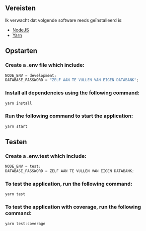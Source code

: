 ## Vereisten

Ik verwacht dat volgende software reeds geïnstalleerd is:

- [NodeJS](https://nodejs.org)
- [Yarn](https://yarnpkg.com)

## Opstarten

### Create a .env file which include:

```typescript
NODE_ENV = development;
DATABASE_PASSWORD = "ZELF AAN TE VULLEN VAN EIGEN DATABANK";
```

### Install all dependencies using the following command:

```typescript
yarn install
```

### Run the following command to start the application:

```typescript
yarn start
```

## Testen

### Create a .env.test which include:

```typescript
NODE_ENV = test;
DATABASE_PASSWORD = ZELF AAN TE VULLEN VAN EIGEN DATABANK;
```

### To test the application, run the following command:

```typescript
yarn test
```

### To test the application with coverage, run the following command:

```typescript
yarn test:coverage
```
